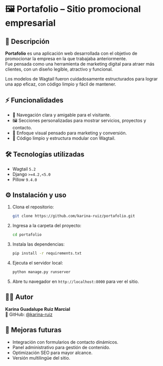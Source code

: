 # 🖼️ Portafolio – Sitio promocional empresarial

## 📌 Descripción
**Portafolio** es una aplicación web desarrollada con el objetivo de promocionar la empresa en la que trabajaba anteriormente.  
Fue pensada como una herramienta de marketing digital para atraer más clientes, con un diseño legible, atractivo y funcional.

Los modelos de Wagtail fueron cuidadosamente estructurados para lograr una app eficaz, con código limpio y fácil de mantener.

## ⚡ Funcionalidades
- 🧭 Navegación clara y amigable para el visitante.
- 🖼️ Secciones personalizadas para mostrar servicios, proyectos y contacto.
- 🎯 Enfoque visual pensado para marketing y conversión.
- 🧼 Código limpio y estructura modular con Wagtail.

## 🛠️ Tecnologías utilizadas
- Wagtail `5.2`
- Django `>=4.2,<5.0`
- Pillow `9.4.0`

## ⚙️ Instalación y uso
1. Clona el repositorio:  
   ```bash
   git clone https://github.com/karina-ruiz/portafolio.git
   ```

2. Ingresa a la carpeta del proyecto:  
   ```bash
   cd portafolio
   ```

3. Instala las dependencias:  
   ```bash
   pip install -r requirements.txt
   ```

4. Ejecuta el servidor local:  
   ```bash
   python manage.py runserver
   ```

5. Abre tu navegador en `http://localhost:8000` para ver el sitio.

## 👩‍💻 Autor
**Karina Guadalupe Ruiz Marcial**  
📌 GitHub: [@karina-ruiz](https://github.com/karina-ruiz)

## 🚀 Mejoras futuras
- Integración con formularios de contacto dinámicos.
- Panel administrativo para gestión de contenido.
- Optimización SEO para mayor alcance.
- Versión multilingüe del sitio.
